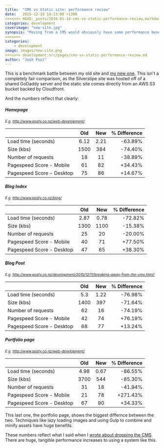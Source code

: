 ```yaml
---
title:  "CMS vs Static site: performance review"
date:   2015-12-18 14:13:08 +1300
<<<<<<< HEAD:_posts/2016-01-14-cms-vs-static-performance-review.markdown
categories: development
coverimage: "new-site.jpg" 
synopsis: "Moving from a CMS would obviously have some performance benefits, but what's a fact without numbers?"
=======
categories: 
    - development
image: images/new-site.png
>>>>>>> development:src/pages/cms-vs-static-performance-review.md
author: "Josh Post"
---
```


This is a benchmark battle between my old site and [my new one]. This isn't a completely fair comparison, as the Silverstipe site was hosted off of a shared GoDaddy server and the static site comes directly from an AWS S3 bucket backed by Cloudfront.

And the numbers reflect that clearly:

##### Homepage

<small>_E.g. <http://www.posty.co.nz/web-development/>_</small>

|                           | Old  | New  | % Difference  |
| ------------------------- |:----:|:----:|--------------:|
| Load time (seconds)       | 6.12 | 2.21 |  -63.89%      |
| Size (kbs)                | 1500 | 384  | -74.40%       |
| Number of requests        | 18   | 11   | -38.89%       |
| Pagespeed Score - Mobile  | 61   | 82   | +34.43%        |
| Pagespeed Score - Desktop | 75   | 86   | +14.67%        |


##### Blog Index

<small>_E.g. <http://www.posty.co.nz/blog/>_</small>

|                           | Old  | New  | % Difference  |
| ------------------------- |:----:|:----:|--------------:|
| Load time (seconds)       | 2.87 | 0.78 |  -72.82%      |
| Size (kbs)                | 1300 | 1100 | -15.38%       |
| Number of requests        | 25   | 20   | -20.00%       |
| Pagespeed Score - Mobile  | 40   | 71   | +77.50%        |
| Pagespeed Score - Desktop | 47   | 65   | +38.30%        |

##### Blog Post

<small>_E.g. <http://www.posty.co.nz/development/2015/12/11/breaking-away-from-the-cms.html/>_</small>

|                           | Old  | New  | % Difference  |
| ------------------------- |:----:|:----:|--------------:|
| Load time (seconds)       | 5.3  | 1.22 |  -76.98%      |
| Size (kbs)                | 1400 | 397  | -71.64%       |
| Number of requests        | 62   | 16   | -74.19%       |
| Pagespeed Score - Mobile  | 42   | 74   | +76.19%        |
| Pagespeed Score - Desktop | 68   | 77   | +13.24%        |


##### Portfolio page

<small>_E.g. <http://www.posty.co.nz/web-development/>_</small>

|                           | Old  | New  | % Difference  |
| ------------------------- |:----:|:----:|--------------:|
| Load time (seconds)       | 4.98 | 0.67 |  -86.55%      |
| Size (kbs)                | 3700 | 544  | -85.30%       |
| Number of requests        | 31   | 18   | -41.94%       |
| Pagespeed Score - Mobile  | 21   | 78   | +271.43%      |
| Pagespeed Score - Desktop | 67   | 90   | +34.33%       |

This last one, the portfolio page, shows the biggest differnce between the two. Techniques like lazy loading images and using Gulp to combine and minify assets have huge benefits.

These numbers reflect what I said when I [wrote about dropping the CMS]. There are huge, tangible performance increases to using a system like this.


[wrote about dropping the CMS]: http://www.posty.co.nz/development/2015/12/11/breaking-away-from-the-cms.html
[my new one]: https://github.com/posty72/posty.co.nz
